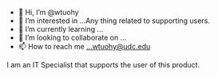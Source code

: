 - 👋 Hi, I’m @wtuohy
- 👀 I’m interested in ...Any thing related to supporting users.
- 🌱 I’m currently learning ...
- 💞️ I’m looking to collaborate on ...
- 📫 How to reach me ...wtuohy@udc.edu

<!---
wtuohy/wtuohy is a ✨ special ✨ repository because its `README.md` (this file) appears on your GitHub profile.
You can click the Preview link to take a look at your changes.
--->I am an IT Specialist that supports the user of this product. 
